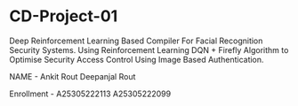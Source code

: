 # CD-Project-01
Deep Reinforcement Learning Based Compiler For Facial Recognition Security Systems. Using Reinforcement Learning DQN + Firefly Algorithm to Optimise Security Access Control Using Image Based Authentication.


NAME -
Ankit Rout
Deepanjal Rout

Enrollment -
A25305222113
A25305222099
